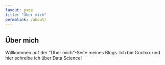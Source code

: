 ```yaml
---
layout: page
title: "Über mich"
permalink: /about/
---
```


## Über mich
Willkommen auf der "Über mich"-Seite meines Blogs. Ich bin Gochxx und hier schreibe ich über Data Science!
